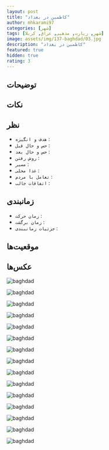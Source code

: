 ```yaml
---
layout: post
title: "کاظمین در بغداد"
author: mhkarami97
categories: [شهر]
tags: [شهر, زیارت, مذهبی, عراق, کربلا]
image: assets/img/137-baghdad/03.jpg
description: "کاظمین در بغداد"
featured: true
hidden: true
rating: 3
---
```


## توضیحات


## نکات


## نظر
 - `هدف و انگیزه` : 
 - `حس و حال قبل` : 
 - `حس و حال بعد` : 
 - `روش رفتن` : 
 - `مسیر` : 
 - `غذا محلی` : 
 - `تعامل با مردم` : 
 - `اتفاقات جالب` : 

## زمانبندی
 - `زمان حرکت` : 
 - `زمان برگشت` : 
 - `جزئیات زمانبندی` : 

## موقعیت‌ها
[]()  

## عکس‌ها

![baghdad](/assets/img/137-baghdad/01.jpg)  

![baghdad](/assets/img/137-baghdad/02.jpg)  

![baghdad](/assets/img/137-baghdad/03.jpg)  

![baghdad](/assets/img/137-baghdad/04.jpg)  

![baghdad](/assets/img/137-baghdad/05.jpg)  

![baghdad](/assets/img/137-baghdad/06.jpg)  

![baghdad](/assets/img/137-baghdad/07.jpg)  

![baghdad](/assets/img/137-baghdad/08.jpg)  

![baghdad](/assets/img/137-baghdad/09.jpg)  

![baghdad](/assets/img/137-baghdad/10.jpg)  

![baghdad](/assets/img/137-baghdad/11.jpg)  

![baghdad](/assets/img/137-baghdad/12.jpg)  

![baghdad](/assets/img/137-baghdad/13.jpg)  

![baghdad](/assets/img/137-baghdad/14.jpg)  

![baghdad](/assets/img/137-baghdad/15.jpg)  